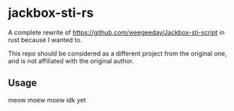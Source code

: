 # jackbox-sti-rs
A complete rewrite of https://github.com/weegeeday/Jackbox-sti-script in rust because I wanted to.

This repo should be considered as a different project from the original one, and is not affiliated with the original author.

## Usage
meow moew moew idk yet
